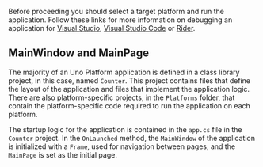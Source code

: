 

Before proceeding you should select a target platform and run the application. Follow these links for more information on debugging an application for [Visual Studio](xref:Uno.GettingStarted.CreateAnApp.VS2022), [Visual Studio Code](xref:Uno.GettingStarted.CreateAnApp.VSCode) or [Rider](xref:Uno.GettingStarted.CreateAnApp.Rider).

## MainWindow and MainPage

The majority of an Uno Platform application is defined in a class library project, in this case, named `Counter`. This project contains files that define the layout of the application and files that implement the application logic. There are also platform-specific projects, in the `Platforms` folder, that contain the platform-specific code required to run the application on each platform.

The startup logic for the application is contained in the `app.cs` file in the `Counter` project. In the `OnLaunched` method, the `MainWindow` of the application is initialized with a `Frame`, used for navigation between pages, and the `MainPage` is set as the initial page.